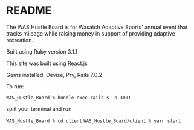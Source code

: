 # README

The WAS Hustle Board is for Wasatch Adaptive Sports' annual event that tracks mileage while raising money in support of providing adaptive recreation.


Built using Ruby version 3.1.1

This site was built using React.js 

Gems installed: Devise, Pry, Rails 7.0.2

To run:

```WAS_Hustle_Board % bundle exec rails s -p 3001```

split your terminal and run

```WAS_Hustle_Board % cd client```
```WAS_Hustle_Board/client % yarn start```


